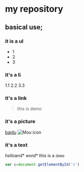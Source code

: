 # my repository
## basical use;
### it is a ul
* 1
* 2
* 3
### it's a li
1.1
2.2
3.3
### it's a link
> this is demo
### it's a picture
 [baidu](http://www.baidu.com)
 ![Mou icon](http://mouapp.com/Mou_128.png)
 ### it's a text
 *hello*and* *word**
this is a `demo`
```javascript
var c=document.getElementById('c')
